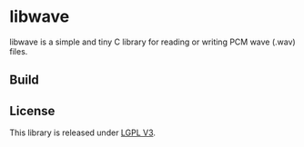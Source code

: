 libwave
=======

libwave is a simple and tiny C library for reading or writing PCM wave (.wav)
files.

Build
-----



License
-------
This library is released under
[LGPL V3](https://www.gnu.org/licenses/lgpl.html).
